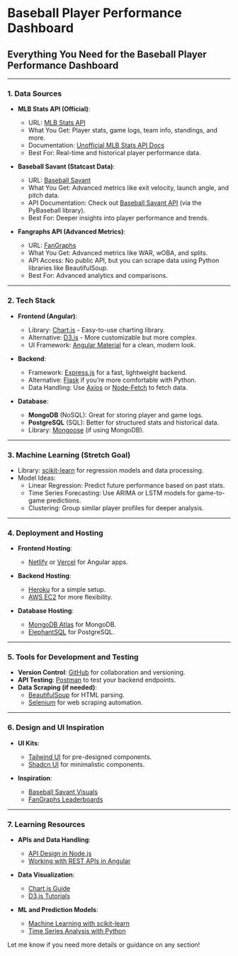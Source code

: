 # Baseball Player Performance Dashboard

## Everything You Need for the Baseball Player Performance Dashboard

---

### 1. Data Sources
- **MLB Stats API (Official)**:
  - URL: [MLB Stats API](https://statsapi.mlb.com/)
  - What You Get: Player stats, game logs, team info, standings, and more.
  - Documentation: [Unofficial MLB Stats API Docs](https://appac.github.io/mlb-data-api-docs/)
  - Best For: Real-time and historical player performance data.

- **Baseball Savant (Statcast Data)**:
  - URL: [Baseball Savant](https://baseballsavant.mlb.com/)
  - What You Get: Advanced metrics like exit velocity, launch angle, and pitch data.
  - API Documentation: Check out [Baseball Savant API](https://github.com/jldbc/pybaseball) (via the PyBaseball library).
  - Best For: Deeper insights into player performance and trends.

- **Fangraphs API (Advanced Metrics)**:
  - URL: [FanGraphs](https://www.fangraphs.com/)
  - What You Get: Advanced metrics like WAR, wOBA, and splits.
  - API Access: No public API, but you can scrape data using Python libraries like BeautifulSoup.
  - Best For: Advanced analytics and comparisons.

---

### 2. Tech Stack
- **Frontend (Angular)**:
  - Library: [Chart.js](https://www.chartjs.org/) - Easy-to-use charting library.
  - Alternative: [D3.js](https://d3js.org/) - More customizable but more complex.
  - UI Framework: [Angular Material](https://material.angular.io/) for a clean, modern look.

- **Backend**:
  - Framework: [Express.js](https://expressjs.com/) for a fast, lightweight backend.
  - Alternative: [Flask](https://flask.palletsprojects.com/) if you’re more comfortable with Python.
  - Data Handling: Use [Axios](https://axios-http.com/) or [Node-Fetch](https://www.npmjs.com/package/node-fetch) to fetch data.

- **Database**:
  - **MongoDB** (NoSQL): Great for storing player and game logs.
  - **PostgreSQL** (SQL): Better for structured stats and historical data.
  - Library: [Mongoose](https://mongoosejs.com/) (if using MongoDB).

---

### 3. Machine Learning (Stretch Goal)
- Library: [scikit-learn](https://scikit-learn.org/) for regression models and data processing.
- Model Ideas:
  - Linear Regression: Predict future performance based on past stats.
  - Time Series Forecasting: Use ARIMA or LSTM models for game-to-game predictions.
  - Clustering: Group similar player profiles for deeper analysis.

---

### 4. Deployment and Hosting
- **Frontend Hosting**:
  - [Netlify](https://www.netlify.com/) or [Vercel](https://vercel.com/) for Angular apps.

- **Backend Hosting**:
  - [Heroku](https://www.heroku.com/) for a simple setup.
  - [AWS EC2](https://aws.amazon.com/ec2/) for more flexibility.

- **Database Hosting**:
  - [MongoDB Atlas](https://www.mongodb.com/cloud/atlas) for MongoDB.
  - [ElephantSQL](https://www.elephantsql.com/) for PostgreSQL.

---

### 5. Tools for Development and Testing
- **Version Control**: [GitHub](https://github.com/) for collaboration and versioning.
- **API Testing**: [Postman](https://www.postman.com/) to test your backend endpoints.
- **Data Scraping (if needed)**:
  - [BeautifulSoup](https://www.crummy.com/software/BeautifulSoup/) for HTML parsing.
  - [Selenium](https://www.selenium.dev/) for web scraping automation.

---

### 6. Design and UI Inspiration
- **UI Kits**:
  - [Tailwind UI](https://tailwindui.com/) for pre-designed components.
  - [Shadcn UI](https://ui.shadcn.dev/) for minimalistic components.

- **Inspiration**:
  - [Baseball Savant Visuals](https://baseballsavant.mlb.com/)
  - [FanGraphs Leaderboards](https://www.fangraphs.com/leaders.aspx)

---

### 7. Learning Resources
- **APIs and Data Handling**:
  - [API Design in Node.js](https://www.digitalocean.com/community/tutorial_series/api-design-in-node-js)
  - [Working with REST APIs in Angular](https://angular.io/guide/http)

- **Data Visualization**:
  - [Chart.js Guide](https://www.chartjs.org/docs/)
  - [D3.js Tutorials](https://observablehq.com/@d3/learn-d3)

- **ML and Prediction Models**:
  - [Machine Learning with scikit-learn](https://scikit-learn.org/stable/tutorial/index.html)
  - [Time Series Analysis with Python](https://www.analyticsvidhya.com/blog/2021/07/a-comprehensive-guide-to-time-series-analysis/)

Let me know if you need more details or guidance on any section!
